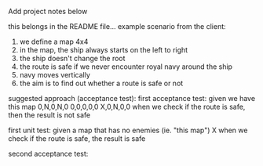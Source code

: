 Add project notes below

this belongs in the README file...
example scenario from the client:
1. we define a map 4x4
2. in the map, the ship always starts on the left to right
3. the ship doesn't change the root
4. the route is safe if we never encounter royal navy around the ship
5. navy moves vertically
6. the aim is to find out whether a route is safe or not

suggested approach (acceptance test):
first acceptance test:
given we have this map
0,N,0,N,0
0,0,0,0,0
X,0,N,0,0
when we check if the route is safe, 
then the result is not safe

first unit test:
given a map that has no enemies (ie. "this map")
X
when we check if the route is safe,
the result is safe

second acceptance test: